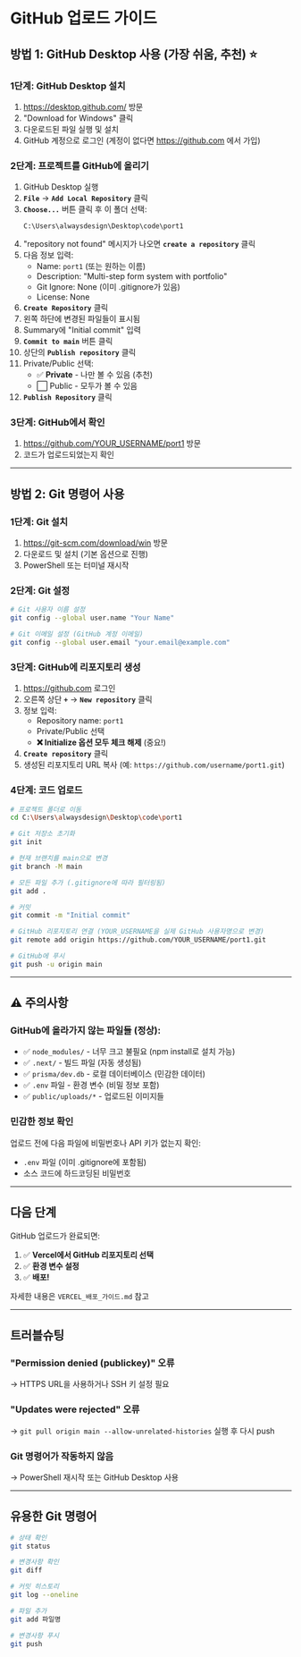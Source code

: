 # GitHub 업로드 가이드

## 방법 1: GitHub Desktop 사용 (가장 쉬움, 추천) ⭐

### 1단계: GitHub Desktop 설치

1. https://desktop.github.com/ 방문
2. "Download for Windows" 클릭
3. 다운로드된 파일 실행 및 설치
4. GitHub 계정으로 로그인 (계정이 없다면 https://github.com 에서 가입)

### 2단계: 프로젝트를 GitHub에 올리기

1. GitHub Desktop 실행
2. **`File`** → **`Add Local Repository`** 클릭
3. **`Choose...`** 버튼 클릭 후 이 폴더 선택:
    ```
    C:\Users\alwaysdesign\Desktop\code\port1
    ```
4. "repository not found" 메시지가 나오면 **`create a repository`** 클릭
5. 다음 정보 입력:
    - Name: `port1` (또는 원하는 이름)
    - Description: "Multi-step form system with portfolio"
    - Git Ignore: None (이미 .gitignore가 있음)
    - License: None
6. **`Create Repository`** 클릭
7. 왼쪽 하단에 변경된 파일들이 표시됨
8. Summary에 "Initial commit" 입력
9. **`Commit to main`** 버튼 클릭
10. 상단의 **`Publish repository`** 클릭
11. Private/Public 선택:
    - ✅ **Private** - 나만 볼 수 있음 (추천)
    - ⬜ Public - 모두가 볼 수 있음
12. **`Publish Repository`** 클릭

### 3단계: GitHub에서 확인

1. https://github.com/YOUR_USERNAME/port1 방문
2. 코드가 업로드되었는지 확인

---

## 방법 2: Git 명령어 사용

### 1단계: Git 설치

1. https://git-scm.com/download/win 방문
2. 다운로드 및 설치 (기본 옵션으로 진행)
3. PowerShell 또는 터미널 재시작

### 2단계: Git 설정

```bash
# Git 사용자 이름 설정
git config --global user.name "Your Name"

# Git 이메일 설정 (GitHub 계정 이메일)
git config --global user.email "your.email@example.com"
```

### 3단계: GitHub에 리포지토리 생성

1. https://github.com 로그인
2. 오른쪽 상단 **`+`** → **`New repository`** 클릭
3. 정보 입력:
    - Repository name: `port1`
    - Private/Public 선택
    - **❌ Initialize 옵션 모두 체크 해제** (중요!)
4. **`Create repository`** 클릭
5. 생성된 리포지토리 URL 복사 (예: `https://github.com/username/port1.git`)

### 4단계: 코드 업로드

```bash
# 프로젝트 폴더로 이동
cd C:\Users\alwaysdesign\Desktop\code\port1

# Git 저장소 초기화
git init

# 현재 브랜치를 main으로 변경
git branch -M main

# 모든 파일 추가 (.gitignore에 따라 필터링됨)
git add .

# 커밋
git commit -m "Initial commit"

# GitHub 리포지토리 연결 (YOUR_USERNAME을 실제 GitHub 사용자명으로 변경)
git remote add origin https://github.com/YOUR_USERNAME/port1.git

# GitHub에 푸시
git push -u origin main
```

---

## ⚠️ 주의사항

### GitHub에 올라가지 않는 파일들 (정상):

-   ✅ `node_modules/` - 너무 크고 불필요 (npm install로 설치 가능)
-   ✅ `.next/` - 빌드 파일 (자동 생성됨)
-   ✅ `prisma/dev.db` - 로컬 데이터베이스 (민감한 데이터)
-   ✅ `.env` 파일 - 환경 변수 (비밀 정보 포함)
-   ✅ `public/uploads/*` - 업로드된 이미지들

### 민감한 정보 확인

업로드 전에 다음 파일에 비밀번호나 API 키가 없는지 확인:

-   `.env` 파일 (이미 .gitignore에 포함됨)
-   소스 코드에 하드코딩된 비밀번호

---

## 다음 단계

GitHub 업로드가 완료되면:

1. ✅ **Vercel에서 GitHub 리포지토리 선택**
2. ✅ **환경 변수 설정**
3. ✅ **배포!**

자세한 내용은 `VERCEL_배포_가이드.md` 참고

---

## 트러블슈팅

### "Permission denied (publickey)" 오류

→ HTTPS URL을 사용하거나 SSH 키 설정 필요

### "Updates were rejected" 오류

→ `git pull origin main --allow-unrelated-histories` 실행 후 다시 push

### Git 명령어가 작동하지 않음

→ PowerShell 재시작 또는 GitHub Desktop 사용

---

## 유용한 Git 명령어

```bash
# 상태 확인
git status

# 변경사항 확인
git diff

# 커밋 히스토리
git log --oneline

# 파일 추가
git add 파일명

# 변경사항 푸시
git push
```

